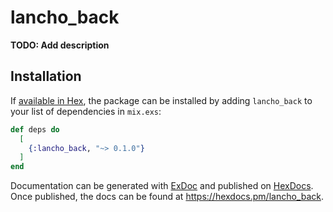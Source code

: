 # lancho_back

**TODO: Add description**

## Installation

If [available in Hex](https://hex.pm/docs/publish), the package can be installed
by adding `lancho_back` to your list of dependencies in `mix.exs`:

```elixir
def deps do
  [
    {:lancho_back, "~> 0.1.0"}
  ]
end
```

Documentation can be generated with [ExDoc](https://github.com/elixir-lang/ex_doc)
and published on [HexDocs](https://hexdocs.pm). Once published, the docs can
be found at <https://hexdocs.pm/lancho_back>.